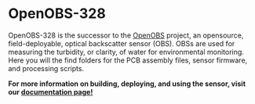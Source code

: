 # OpenOBS-328

OpenOBS-328 is the successor to the [OpenOBS](http://www.github.com/tedlanghorst/openobs) project, an opensource, field-deployable, optical backscatter sensor (OBS). OBSs are used for measuring the turbidity, or clarity, of water for environmental monitoring. Here you will the find folders for the PCB assembly files, sensor firmware, and processing scripts.

**For more information on building, deploying, and using the sensor, visit our [documentation page!](https://tedlanghorst.github.io/OpenOBS-328/docs)**

